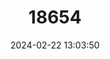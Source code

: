 ---
title: "18654"
category: "Ptenochirus minor"
draft: false
date: 2024-02-22 13:03:50
languages:
  English: ["Lesser Musky Fruit Bat"]
---